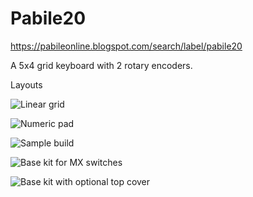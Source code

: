 # Pabile20
https://pabileonline.blogspot.com/search/label/pabile20

A 5x4 grid keyboard with 2 rotary encoders. 

Layouts 


![Linear grid](https://github.com/pabile/Pabile20/blob/master/_bak/layout-grid.jpg)

![Numeric pad](https://github.com/pabile/Pabile20/blob/master/_bak/layout-numpad.jpg)

![Sample build](https://github.com/pabile/Pabile20/blob/master/_bak/web-DSCN9318.jpg)

![Base kit for MX switches](https://github.com/pabile/Pabile20/blob/master/_bak/web-DSCN9331.jpg)

![Base kit with optional top cover](https://github.com/pabile/Pabile20/blob/master/_bak/web-DSCN9322.jpg)
